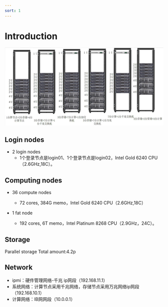 ```yaml
---
sort: 1
---
```


# Introduction

![image](gravity.png)

## Login nodes
- 2 login nodes
   - 1个登录节点是login01、1个登录节点是login02，Intel Gold 6240 CPU（2.6GHz,18C）。


## Computing nodes
- 36 compute nodes
    - 72 cores, 384G memo，Intel Gold 6240 CPU（2.6GHz,18C）
    
- 1 fat node
    - 192 cores, 6T memo，Intel Platinum 8268 CPU（2.9GHz，24C）。

## Storage
Parallel storage
Total amount:4.2p

## Network
- ipmi：硬件管理网络-千兆  ip网段（192.168.11.1）
- 系统网络：计算节点采用千兆网络，存储节点采用万兆网络ip网段（192.168.10.1）
- 计算网络：IB网网段（10.0.0.1）





